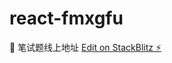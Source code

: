 # react-fmxgfu
🚀 笔试题线上地址
[Edit on StackBlitz ⚡️](https://stackblitz.com/edit/react-fmxgfu?file=src%2FApp.js)